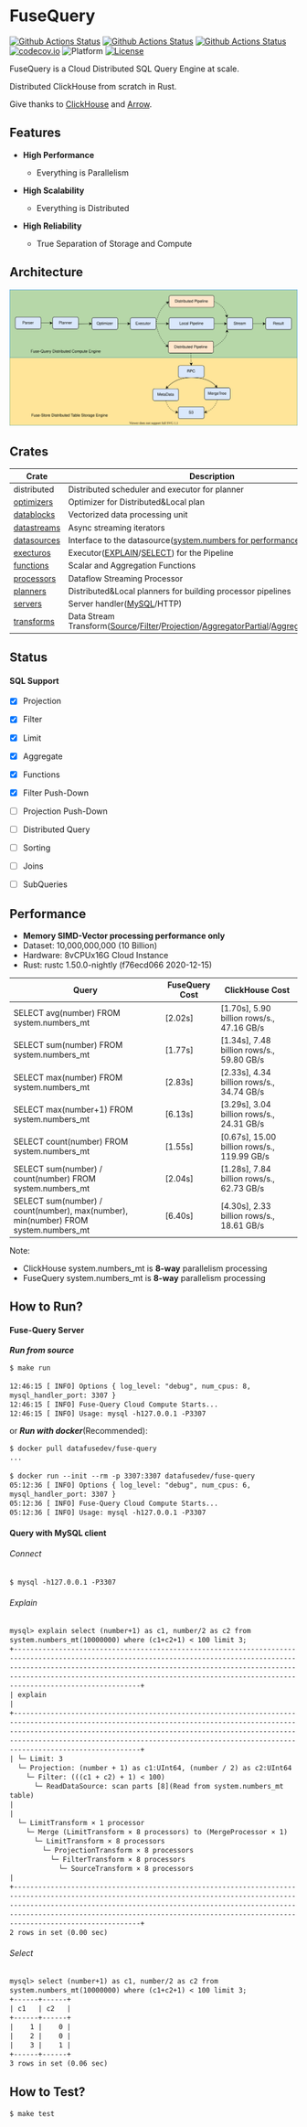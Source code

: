 # FuseQuery
[![Github Actions Status](https://github.com/datafusedev/fuse-query/workflows/FuseQuery%20Lint/badge.svg)](https://github.com/datafusedev/fuse-query/actions?query=workflow%3A%22FuseQuery+Lint%22)
[![Github Actions Status](https://github.com/datafusedev/fuse-query/workflows/FuseQuery%20Test/badge.svg)](https://github.com/datafusedev/fuse-query/actions?query=workflow%3A%22FuseQuery+Test%22)
[![Github Actions Status](https://github.com/datafusedev/fuse-query/workflows/FuseQuery%20Docker%20build/badge.svg)](https://github.com/datafusedev/fuse-query/actions?query=workflow%3A%22FuseQuery+Docker+build%22)
[![codecov.io](https://codecov.io/gh/datafusedev/fuse-query/graphs/badge.svg)](https://codecov.io/gh/datafusedev/fuse-query/branch/master)
![Platform](https://img.shields.io/badge/Platform-Linux,%20ARM,%20OS%20X,%20Windows-green.svg?style=flat)
[![License](https://img.shields.io/badge/License-AGPL%203.0-blue.svg)](https://opensource.org/licenses/AGPL-3.0)


FuseQuery is a Cloud Distributed SQL Query Engine at scale.

Distributed ClickHouse from scratch in Rust.

Give thanks to [ClickHouse](https://github.com/ClickHouse/ClickHouse) and [Arrow](https://github.com/apache/arrow).

## Features

* **High Performance** 
  - Everything is Parallelism
  
* **High Scalability**
  - Everything is Distributed
  
* **High Reliability**
  - True Separation of Storage and Compute

## Architecture

![DataFuse Architecture](./docs/images/datafuse.svg)

## Crates

| Crate     | Description |  Status |
|-----------|-------------|-------------|
| distributed | Distributed scheduler and executor for planner | WIP |
| [optimizers](src/optimizers) | Optimizer for Distributed&Local plan | WIP |
| [datablocks](src/datablocks) | Vectorized data processing unit | WIP |
| [datastreams](src/datastreams) | Async streaming iterators | WIP |
| [datasources](src/datasources) | Interface to the datasource([system.numbers for performance](src/datasources/system)/Fuse-Store) | WIP|
| [execturos](src/executors) | Executor([EXPLAIN](src/executors/executor_explain.rs)/[SELECT](src/executors/executor_select.rs)) for the Pipeline | WIP |
| [functions](src/functions) | Scalar and Aggregation Functions | WIP |
| [processors](src/processors) | Dataflow Streaming Processor| WIP |
| [planners](src/planners) | Distributed&Local planners for building processor pipelines| WIP |
| [servers](src/servers) | Server handler([MySQL](src/servers/mysql)/HTTP) | MySQL |
| [transforms](src/transforms) | Data Stream Transform([Source](src/transforms/transform_source.rs)/[Filter](src/transforms/transform_filter.rs)/[Projection](src/transforms/transform_projection.rs)/[AggregatorPartial](src/transforms/transform_aggregate_partial.rs)/[AggregatorFinal](src/transforms/transform_aggregate_final.rs)/[Limit](src/transforms/transform_limit.rs)) | WIP |

## Status
#### SQL Support

- [x] Projection
- [x] Filter
- [x] Limit
- [x] Aggregate
- [x] Functions
- [x] Filter Push-Down
- [ ] Projection Push-Down
- [ ] Distributed Query
- [ ] Sorting
- [ ] Joins
- [ ] SubQueries


## Performance

* **Memory SIMD-Vector processing performance only**
* Dataset: 10,000,000,000 (10 Billion)
* Hardware: 8vCPUx16G Cloud Instance
* Rust: rustc 1.50.0-nightly (f76ecd066 2020-12-15)

|Query |FuseQuery Cost| ClickHouse Cost|
|-------------------------------|---------------| ----|
|SELECT avg(number) FROM system.numbers_mt | [2.02s] | [1.70s], 5.90 billion rows/s., 47.16 GB/s|
|SELECT sum(number) FROM system.numbers_mt | [1.77s] | [1.34s], 7.48 billion rows/s., 59.80 GB/s|
|SELECT max(number) FROM system.numbers_mt | [2.83s] | [2.33s], 4.34 billion rows/s., 34.74 GB/s|
|SELECT max(number+1) FROM system.numbers_mt | [6.13s] | [3.29s], 3.04 billion rows/s., 24.31 GB/s|
|SELECT count(number) FROM system.numbers_mt | [1.55s] | [0.67s], 15.00 billion rows/s., 119.99 GB/s|
|SELECT sum(number) / count(number) FROM system.numbers_mt | [2.04s] | [1.28s], 7.84 billion rows/s., 62.73 GB/s|
|SELECT sum(number) / count(number), max(number), min(number) FROM system.numbers_mt | [6.40s] | [4.30s], 2.33 billion rows/s., 18.61 GB/s|

Note:
* ClickHouse system.numbers_mt is <b>8-way</b> parallelism processing
* FuseQuery system.numbers_mt is <b>8-way</b> parallelism processing

## How to Run?

#### Fuse-Query Server

***Run from source***
```shell
$ make run

12:46:15 [ INFO] Options { log_level: "debug", num_cpus: 8, mysql_handler_port: 3307 }
12:46:15 [ INFO] Fuse-Query Cloud Compute Starts...
12:46:15 [ INFO] Usage: mysql -h127.0.0.1 -P3307
```

or ***Run with docker***(Recommended):

```shell
$ docker pull datafusedev/fuse-query
...

$ docker run --init --rm -p 3307:3307 datafusedev/fuse-query
05:12:36 [ INFO] Options { log_level: "debug", num_cpus: 6, mysql_handler_port: 3307 }
05:12:36 [ INFO] Fuse-Query Cloud Compute Starts...
05:12:36 [ INFO] Usage: mysql -h127.0.0.1 -P3307
```

#### Query with MySQL client

###### Connect

```shell
$ mysql -h127.0.0.1 -P3307
```

###### Explain

```shell
mysql> explain select (number+1) as c1, number/2 as c2 from system.numbers_mt(10000000) where (c1+c2+1) < 100 limit 3;
+-----------------------------------------------------------------------------------------------------------------------------------------------------------------------------------------------------------------------------------------------------------------------------------------------------------------------+
| explain                                                                                                                                                                                                                                                                                                               |
+-----------------------------------------------------------------------------------------------------------------------------------------------------------------------------------------------------------------------------------------------------------------------------------------------------------------------+
| └─ Limit: 3
  └─ Projection: (number + 1) as c1:UInt64, (number / 2) as c2:UInt64
    └─ Filter: (((c1 + c2) + 1) < 100)
      └─ ReadDataSource: scan parts [8](Read from system.numbers_mt table)                                                                                                                   |
| 
  └─ LimitTransform × 1 processor
    └─ Merge (LimitTransform × 8 processors) to (MergeProcessor × 1)
      └─ LimitTransform × 8 processors
        └─ ProjectionTransform × 8 processors
          └─ FilterTransform × 8 processors
            └─ SourceTransform × 8 processors                                |
+-----------------------------------------------------------------------------------------------------------------------------------------------------------------------------------------------------------------------------------------------------------------------------------------------------------------------+
2 rows in set (0.00 sec)
```

###### Select

```shell
mysql> select (number+1) as c1, number/2 as c2 from system.numbers_mt(10000000) where (c1+c2+1) < 100 limit 3;
+------+------+
| c1   | c2   |
+------+------+
|    1 |    0 |
|    2 |    0 |
|    3 |    1 |
+------+------+
3 rows in set (0.06 sec)
```

## How to Test?

```shell
$ make test
```
